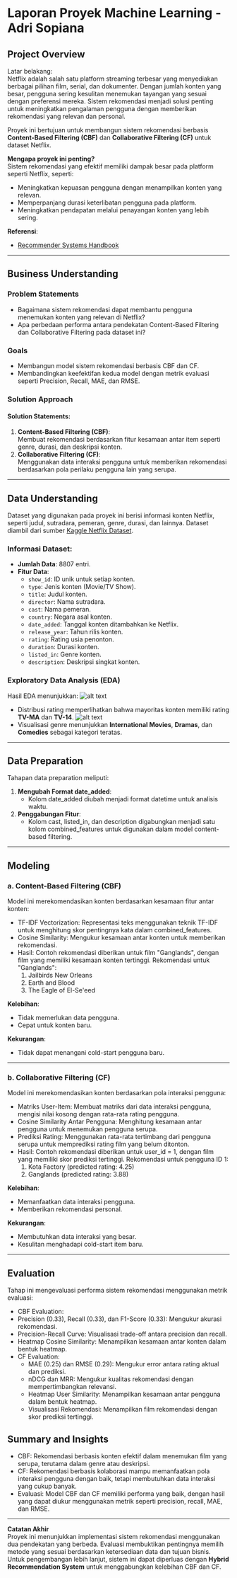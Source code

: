 # Laporan Proyek Machine Learning - Adri Sopiana

## Project Overview

Latar belakang:  
Netflix adalah salah satu platform streaming terbesar yang menyediakan berbagai pilihan film, serial, dan dokumenter. Dengan jumlah konten yang besar, pengguna sering kesulitan menemukan tayangan yang sesuai dengan preferensi mereka. Sistem rekomendasi menjadi solusi penting untuk meningkatkan pengalaman pengguna dengan memberikan rekomendasi yang relevan dan personal.  

Proyek ini bertujuan untuk membangun sistem rekomendasi berbasis **Content-Based Filtering (CBF)** dan **Collaborative Filtering (CF)** untuk dataset Netflix.  

**Mengapa proyek ini penting?**  
Sistem rekomendasi yang efektif memiliki dampak besar pada platform seperti Netflix, seperti:  
- Meningkatkan kepuasan pengguna dengan menampilkan konten yang relevan.
- Memperpanjang durasi keterlibatan pengguna pada platform.
- Meningkatkan pendapatan melalui penayangan konten yang lebih sering.

**Referensi**:  
- [Recommender Systems Handbook](https://link.springer.com/book/10.1007/978-1-4899-7637-6)  
---

## Business Understanding

### Problem Statements
- Bagaimana sistem rekomendasi dapat membantu pengguna menemukan konten yang relevan di Netflix?
- Apa perbedaan performa antara pendekatan Content-Based Filtering dan Collaborative Filtering pada dataset ini?

### Goals
- Membangun model sistem rekomendasi berbasis CBF dan CF.
- Membandingkan keefektifan kedua model dengan metrik evaluasi seperti Precision, Recall, MAE, dan RMSE.

### Solution Approach
#### Solution Statements:
1. **Content-Based Filtering (CBF)**:  
   Membuat rekomendasi berdasarkan fitur kesamaan antar item seperti genre, durasi, dan deskripsi konten.
2. **Collaborative Filtering (CF)**:  
   Menggunakan data interaksi pengguna untuk memberikan rekomendasi berdasarkan pola perilaku pengguna lain yang serupa.

---

## Data Understanding

Dataset yang digunakan pada proyek ini berisi informasi konten Netflix, seperti judul, sutradara, pemeran, genre, durasi, dan lainnya. Dataset diambil dari sumber [Kaggle Netflix Dataset]( https://www.kaggle.com/datasets/shivamb/netflix-shows).  

### Informasi Dataset:
- **Jumlah Data**: 8807 entri.
- **Fitur Data**:  
  - `show_id`: ID unik untuk setiap konten.
  - `type`: Jenis konten (Movie/TV Show).
  - `title`: Judul konten.
  - `director`: Nama sutradara.
  - `cast`: Nama pemeran.
  - `country`: Negara asal konten.
  - `date_added`: Tanggal konten ditambahkan ke Netflix.
  - `release_year`: Tahun rilis konten.
  - `rating`: Rating usia penonton.
  - `duration`: Durasi konten.
  - `listed_in`: Genre konten.
  - `description`: Deskripsi singkat konten.

### Exploratory Data Analysis (EDA)
Hasil EDA menunjukkan:
![alt text](https://github.com/Adri720S/SistemRekomendasiNetflix/blob/main/download.png?raw=true)
- Distribusi rating memperlihatkan bahwa mayoritas konten memiliki rating **TV-MA** dan **TV-14**.
![alt text](https://github.com/Adri720S/SistemRekomendasiNetflix/blob/main/download%20(2).png?raw=true)
- Visualisasi genre menunjukkan **International Movies**, **Dramas**, dan **Comedies** sebagai kategori teratas.

---

## Data Preparation

Tahapan data preparation meliputi:
1. **Mengubah Format date_added**:
   - Kolom date_added diubah menjadi format datetime untuk analisis waktu.
2. **Penggabungan Fitur**:
   - Kolom cast, listed_in, dan description digabungkan menjadi satu kolom combined_features untuk digunakan dalam model content-based filtering.

---

## Modeling

### a. Content-Based Filtering (CBF)
Model ini merekomendasikan konten berdasarkan kesamaan fitur antar konten:
- TF-IDF Vectorization: Representasi teks menggunakan teknik TF-IDF untuk menghitung skor pentingnya kata dalam combined_features.
- Cosine Similarity: Mengukur kesamaan antar konten untuk memberikan rekomendasi.
- Hasil: Contoh rekomendasi diberikan untuk film "Ganglands", dengan film yang memiliki kesamaan konten tertinggi.
Rekomendasi untuk "Ganglands":
  1. Jailbirds New Orleans  
  2. Earth and Blood  
  3. The Eagle of El-Se'eed  

**Kelebihan**:
- Tidak memerlukan data pengguna.
- Cepat untuk konten baru.  

**Kekurangan**:
- Tidak dapat menangani cold-start pengguna baru.

---

### b. Collaborative Filtering (CF)
Model ini merekomendasikan konten berdasarkan pola interaksi pengguna:
- Matriks User-Item: Membuat matriks dari data interaksi pengguna, mengisi nilai kosong dengan rata-rata rating pengguna.
- Cosine Similarity Antar Pengguna: Menghitung kesamaan antar pengguna untuk menemukan pengguna serupa.
- Prediksi Rating: Menggunakan rata-rata tertimbang dari pengguna serupa untuk memprediksi rating film yang belum ditonton.
- Hasil: Contoh rekomendasi diberikan untuk user_id = 1, dengan film yang memiliki skor prediksi tertinggi.
Rekomendasi untuk pengguna ID 1:
  1. Kota Factory (predicted rating: 4.25)  
  2. Ganglands (predicted rating: 3.88)  

**Kelebihan**:
- Memanfaatkan data interaksi pengguna.
- Memberikan rekomendasi personal.  

**Kekurangan**:
- Membutuhkan data interaksi yang besar.
- Kesulitan menghadapi cold-start item baru.

---

## Evaluation

Tahap ini mengevaluasi performa sistem rekomendasi menggunakan metrik evaluasi:

- CBF Evaluation:
 - Precision (0.33), Recall (0.33), dan F1-Score (0.33): Mengukur akurasi rekomendasi.
 - Precision-Recall Curve: Visualisasi trade-off antara precision dan recall.
 - Heatmap Cosine Similarity: Menampilkan kesamaan antar konten dalam bentuk heatmap.
- CF Evaluation:
  - MAE (0.25) dan RMSE (0.29): Mengukur error antara rating aktual dan prediksi.
  - nDCG dan MRR: Mengukur kualitas rekomendasi dengan mempertimbangkan relevansi.
  - Heatmap User Similarity: Menampilkan kesamaan antar pengguna dalam bentuk heatmap.
  - Visualisasi Rekomendasi: Menampilkan film rekomendasi dengan skor prediksi tertinggi.
    
## Summary and Insights

- CBF: Rekomendasi berbasis konten efektif dalam menemukan film yang serupa, terutama dalam genre atau deskripsi.
- CF: Rekomendasi berbasis kolaborasi mampu memanfaatkan pola interaksi pengguna dengan baik, tetapi membutuhkan data interaksi yang cukup banyak.
- Evaluasi: Model CBF dan CF memiliki performa yang baik, dengan hasil yang dapat diukur menggunakan metrik seperti precision, recall, MAE, dan RMSE.

---

**Catatan Akhir**  
Proyek ini menunjukkan implementasi sistem rekomendasi menggunakan dua pendekatan yang berbeda. Evaluasi membuktikan pentingnya memilih metode yang sesuai berdasarkan ketersediaan data dan tujuan bisnis. Untuk pengembangan lebih lanjut, sistem ini dapat diperluas dengan **Hybrid Recommendation System** untuk menggabungkan kelebihan CBF dan CF.
